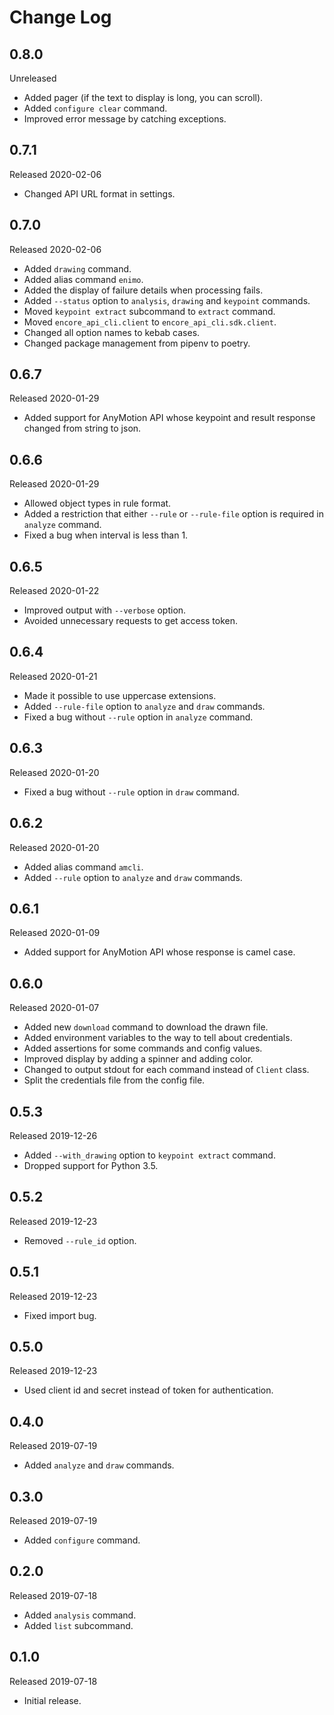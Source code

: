 # Change Log

## 0.8.0

Unreleased

- Added pager (if the text to display is long, you can scroll).
- Added `configure clear` command.
- Improved error message by catching exceptions.

## 0.7.1

Released 2020-02-06

- Changed API URL format in settings.

## 0.7.0

Released 2020-02-06

- Added `drawing` command.
- Added alias command `enimo`.
- Added the display of failure details when processing fails.
- Added `--status` option to `analysis`, `drawing` and `keypoint` commands.
- Moved `keypoint extract` subcommand to `extract` command.
- Moved `encore_api_cli.client` to `encore_api_cli.sdk.client`.
- Changed all option names to kebab cases.
- Changed package management from pipenv to poetry.

## 0.6.7

Released 2020-01-29

- Added support for AnyMotion API whose keypoint and result response changed from string to json.

## 0.6.6

Released 2020-01-29

- Allowed object types in rule format.
- Added a restriction that either `--rule` or `--rule-file` option is required in `analyze` command.
- Fixed a bug when interval is less than 1.

## 0.6.5

Released 2020-01-22

- Improved output with `--verbose` option.
- Avoided unnecessary requests to get access token.

## 0.6.4

Released 2020-01-21

- Made it possible to use uppercase extensions.
- Added `--rule-file` option to `analyze` and `draw` commands.
- Fixed a bug without `--rule` option in `analyze` command.

## 0.6.3

Released 2020-01-20

- Fixed a bug without `--rule` option in `draw` command.

## 0.6.2

Released 2020-01-20

- Added alias command `amcli`.
- Added `--rule` option to `analyze` and `draw` commands.

## 0.6.1

Released 2020-01-09

- Added support for AnyMotion API whose response is camel case.

## 0.6.0

Released 2020-01-07

- Added new `download` command to download the drawn file.
- Added environment variables to the way to tell about credentials.
- Added assertions for some commands and config values.
- Improved display by adding a spinner and adding color.
- Changed to output stdout for each command instead of `Client` class.
- Split the credentials file from the config file.

## 0.5.3

Released 2019-12-26

- Added `--with_drawing` option to `keypoint extract` command.
- Dropped support for Python 3.5.

## 0.5.2

Released 2019-12-23

- Removed `--rule_id` option.

## 0.5.1

Released 2019-12-23

- Fixed import bug.

## 0.5.0

Released 2019-12-23

- Used client id and secret instead of token for authentication.

## 0.4.0

Released 2019-07-19

- Added `analyze` and `draw` commands.

## 0.3.0

Released 2019-07-19

- Added `configure` command.

## 0.2.0

Released 2019-07-18

- Added `analysis` command.
- Added `list` subcommand.

## 0.1.0

Released 2019-07-18

- Initial release.
